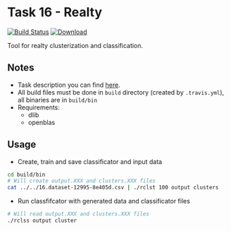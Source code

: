 # Task 16 - Realty

[![Build Status](https://travis-ci.com/mkvdv/otus-cpp-2018.svg?branch=task16)](https://travis-ci.com/mkvdv/otus-cpp-2018)
[![Download](https://api.bintray.com/packages/mkvdv/otus-cpp-2018/ha/images/download.svg?version=realty) ](https://bintray.com/mkvdv/otus-cpp-2018/ha/realty/link)

Tool for realty clusterization and classification.

## Notes
* Task description you can find [here](16.realty.pdf).
* All build files must be done in `build` directory (created by `.travis.yml`), all binaries are in `build/bin`
* Requirements:
    * dlib
    * openblas

## Usage

* Create, train and save classificator and input data
```bash
cd build/bin
# Will create output.XXX and clusters.XXX files
cat ../../16.dataset-12995-8e405d.csv | ./rclst 100 output clusters
```

* Run classfifcator with generated data and classificator files
```bash
# Will read output.XXX and clusters.XXX files
./rclss output cluster
```
